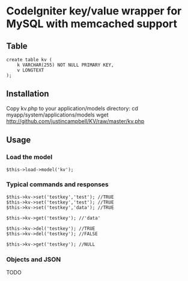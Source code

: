 # CodeIgniter key/value wrapper for MySQL with memcached support

## Table

	create table kv (
		k VARCHAR(255) NOT NULL PRIMARY KEY,
		v LONGTEXT
	);

## Installation
Copy kv.php to your application/models directory:
	cd myapp/system/applications/models
	wget http://github.com/justincampbell/KV/raw/master/kv.php

## Usage

### Load the model
	$this->load->model('kv');

### Typical commands and responses

	$this->kv->set('testkey','test'); //TRUE
	$this->kv->set('testkey','test'); //TRUE
	$this->kv->set('testkey','data'); //TRUE
	
	$this->kv->get('testkey'); //'data'
	
	$this->kv->del('testkey'); //TRUE
	$this->kv->del('testkey'); //FALSE
	
	$this->kv->get('testkey'); //NULL

### Objects and JSON

TODO

